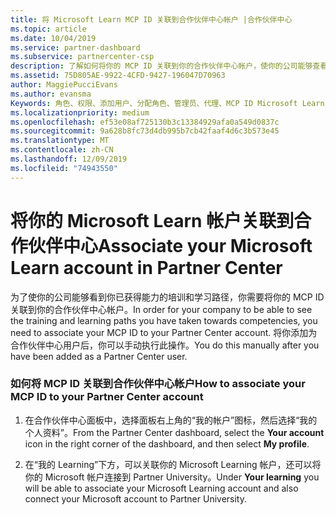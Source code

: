 ```yaml
---
title: 将 Microsoft Learn MCP ID 关联到合作伙伴中心帐户 |合作伙伴中心
ms.topic: article
ms.date: 10/04/2019
ms.service: partner-dashboard
ms.subservice: partnercenter-csp
description: 了解如何将你的 MCP ID 关联到你的合作伙伴中心帐户，使你的公司能够查看你所获得的有关资格的培训和学习途径。
ms.assetid: 75D805AE-9922-4CFD-9427-196047D70963
author: MaggiePucciEvans
ms.author: evansma
Keywords: 角色、权限、添加用户、分配角色、管理员、代理、MCP ID Microsoft Learn
ms.localizationpriority: medium
ms.openlocfilehash: ef53e08af725130b3c13384929afa0a549d0837c
ms.sourcegitcommit: 9a628b8fc73d4db995b7cb42faaf4d6c3b573e45
ms.translationtype: MT
ms.contentlocale: zh-CN
ms.lasthandoff: 12/09/2019
ms.locfileid: "74943550"
---
```

# <a name="associate-your-microsoft-learn-account-in-partner-center"></a><span data-ttu-id="7a458-104">将你的 Microsoft Learn 帐户关联到合作伙伴中心</span><span class="sxs-lookup"><span data-stu-id="7a458-104">Associate your Microsoft Learn account in Partner Center</span></span>

<span data-ttu-id="7a458-105">为了使你的公司能够看到你已获得能力的培训和学习路径，你需要将你的 MCP ID 关联到你的合作伙伴中心帐户。</span><span class="sxs-lookup"><span data-stu-id="7a458-105">In order for your company to be able to see the training and learning paths you have taken towards competencies, you need to associate your MCP ID to your Partner Center account.</span></span> <span data-ttu-id="7a458-106">将你添加为合作伙伴中心用户后，你可以手动执行此操作。</span><span class="sxs-lookup"><span data-stu-id="7a458-106">You do this manually after you have been added as a Partner Center user.</span></span>

### <a name="how-to-associate-your-mcp-id-to-your-partner-center-account"></a><span data-ttu-id="7a458-107">如何将 MCP ID 关联到合作伙伴中心帐户</span><span class="sxs-lookup"><span data-stu-id="7a458-107">How to associate your MCP ID to your Partner Center account</span></span>

1. <span data-ttu-id="7a458-108">在合作伙伴中心面板中，选择面板右上角的“我的帐户”图标，然后选择“我的个人资料”。</span><span class="sxs-lookup"><span data-stu-id="7a458-108">From the Partner Center dashboard, select the **Your account** icon in the right corner of the dashboard, and then select **My profile**.</span></span>

2. <span data-ttu-id="7a458-109">在“我的 Learning”下方，可以关联你的 Microsoft Learning 帐户，还可以将你的 Microsoft 帐户连接到 Partner University。</span><span class="sxs-lookup"><span data-stu-id="7a458-109">Under **Your learning** you will be able to associate your Microsoft Learning account and also connect your Microsoft account to Partner University.</span></span>

